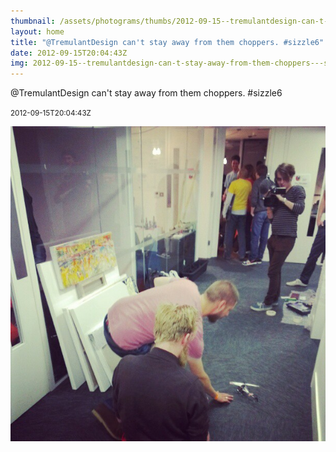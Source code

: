 ```yaml
---
thumbnail: /assets/photograms/thumbs/2012-09-15--tremulantdesign-can-t-stay-away-from-them-choppers---sizzle6.jpg
layout: home
title: "@TremulantDesign can't stay away from them choppers. #sizzle6"
date: 2012-09-15T20:04:43Z
img: 2012-09-15--tremulantdesign-can-t-stay-away-from-them-choppers---sizzle6.jpg
---
```


@TremulantDesign can't stay away from them choppers. #sizzle6

<small>2012-09-15T20:04:43Z</small>

![@TremulantDesign can't stay away from them choppers. #sizzle6](2012-09-15--tremulantdesign-can-t-stay-away-from-them-choppers---sizzle6.jpg)
